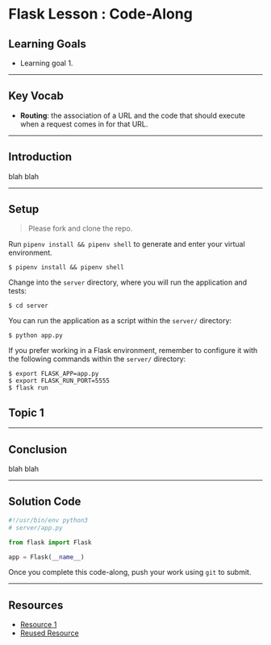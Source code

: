 # Flask Lesson : Code-Along

## Learning Goals

- Learning goal 1.

---

## Key Vocab

- **Routing**: the association of a URL and the code that should execute when a
  request comes in for that URL.

---

## Introduction

blah blah

---

## Setup

> Please fork and clone the repo.

Run `pipenv install && pipenv shell` to generate and enter your virtual
environment.

```console
$ pipenv install && pipenv shell
```

Change into the `server` directory, where you will run the application and
tests:

```console
$ cd server
```

You can run the application as a script within the `server/` directory:

```console
$ python app.py
```

If you prefer working in a Flask environment, remember to configure it with the
following commands within the `server/` directory:

```console
$ export FLASK_APP=app.py
$ export FLASK_RUN_PORT=5555
$ flask run
```

## Topic 1

---

## Conclusion

blah blah

---

## Solution Code

```py
#!/usr/bin/env python3
# server/app.py

from flask import Flask

app = Flask(__name__)

```

Once you complete this code-along, push your work using `git` to submit.

---

## Resources

- [Resource 1](https://www.python.org/doc/essays/blurb/)
- [Reused Resource][reused resource]

[reused resource]: https://docs.python.org/3/
